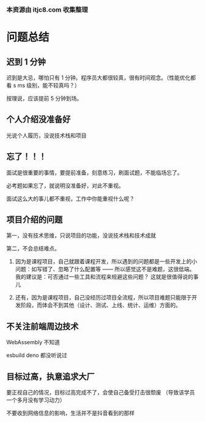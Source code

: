 ### 本资源由 itjc8.com 收集整理
# 问题总结

## 迟到 1 分钟

迟到是大忌，哪怕只有 1 分钟。程序员大都很较真，很有时间观念。（性能优化都看 s ms 级别，能不较真吗？）

按理说，应该提前 5 分钟到场。

## 个人介绍没准备好

光说个人履历，没说技术栈和项目

## 忘了！！！

面试是很重要的事情，要提前准备，刻意练习，刷面试题，不能临场忘了。

必考题如果忘了，就说明没准备好，对此不重视。

面试这么大的事儿都不重视，工作中你能重视什么呢？

## 项目介绍的问题

第一，没有技术思维，只说项目的功能，没说技术栈和技术成就

第二，不会总结难点。
1. 因为是课程项目，自己就跟着课程开发，所以遇到的问题都是一些开发上的小问题：如写错了、忽略了什么配置等 —— 所以感觉这不是难题，这很低端。
我的建议是：可否通过一些工具和流程来规避这些问题？ 这就是很值得说的事儿

2. 还有，因为是课程项目，自己没经历过项目全流程，所以项目难题只能限于开发阶段，而体会不到其他（设计、测试、上线、统计、运维）方面的。

## 不关注前端周边技术

WebAssembly 不知道

esbuild deno 都没听说过

## 目标过高，执意追求大厂

要正视自己的情况，目标过高完成不了，会使自己备受打击很颓废 （导致该学员一个多月没有学习动力）

不要收到网络信息的影响，生活并不是抖音看到的那样
